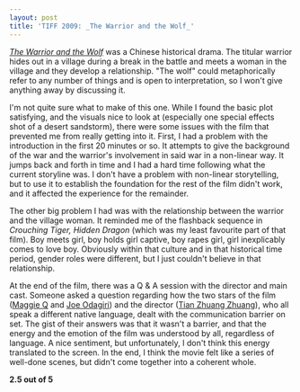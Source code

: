 ```yaml
---
layout: post
title: 'TIFF 2009: _The Warrior and the Wolf_'
---
```

  
[_The Warrior and the Wolf_](http://www.imdb.com/title/tt1300169/) was a Chinese historical drama. The titular warrior hides out in a village during a break in the battle and meets a woman in the village and they develop a relationship. "The wolf" could metaphorically refer to any number of things and is open to interpretation, so I won't give anything away by discussing it.  
  
I'm not quite sure what to make of this one. While I found the basic plot satisfying, and the visuals nice to look at (especially one special effects shot of a desert sandstorm), there were some issues with the film that prevented me from really getting into it. First, I had a problem with the introduction in the first 20 minutes or so. It attempts to give the background of the war and the warrior's involvement in said war in a non-linear way. It jumps back and forth in time and I had a hard time following what the current storyline was. I don't have a problem with non-linear storytelling, but to use it to establish the foundation for the rest of the film didn't work, and it affected the experience for the remainder.  
  
The other big problem I had was with the relationship between the warrior and the village woman. It reminded me of the flashback sequence in _Crouching Tiger, Hidden Dragon_ (which was my least favourite part of that film). Boy meets girl, boy holds girl captive, boy rapes girl, girl inexplicably comes to love boy. Obviously within that culture and in that historical time period, gender roles were different, but I just couldn't believe in that relationship.  
  
At the end of the film, there was a Q & A session with the director and main cast. Someone asked a question regarding how the two stars of the film ([Maggie Q](http://www.imdb.com/name/nm0702572/) and [Joe Odagiri](http://www.imdb.com/name/nm0643885/)) and the director ([Tian Zhuang Zhuang](http://www.imdb.com/name/nm0862514/)), who all speak a different native language, dealt with the communication barrier on set. The gist of their answers was that it wasn't a barrier, and that the energy and the emotion of the film was understood by all, regardless of language. A nice sentiment, but unfortunately, I don't think this energy translated to the screen. In the end, I think the movie felt like a series of well-done scenes, but didn't come together into a coherent whole.  
  
**2.5 out of 5**
